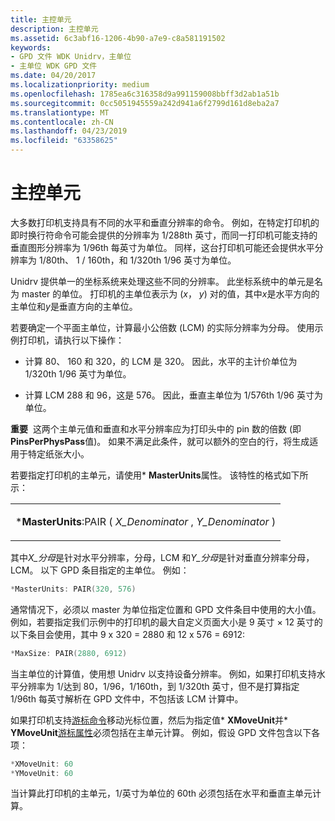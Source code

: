 ```yaml
---
title: 主控单元
description: 主控单元
ms.assetid: 6c3abf16-1206-4b90-a7e9-c8a581191502
keywords:
- GPD 文件 WDK Unidrv，主单位
- 主单位 WDK GPD 文件
ms.date: 04/20/2017
ms.localizationpriority: medium
ms.openlocfilehash: 1785ea6c316358d9a991159008bbff3d2ab1a51b
ms.sourcegitcommit: 0cc5051945559a242d941a6f2799d161d8eba2a7
ms.translationtype: MT
ms.contentlocale: zh-CN
ms.lasthandoff: 04/23/2019
ms.locfileid: "63358625"
---
```

# <a name="master-units"></a>主控单元





大多数打印机支持具有不同的水平和垂直分辨率的命令。 例如，在特定打印机的即时换行符命令可能会提供的分辨率为 1/288th 英寸，而同一打印机可能支持的垂直图形分辨率为 1/96th 每英寸为单位。 同样，这台打印机可能还会提供水平分辨率为 1/80th、 1 / 160th，和 1/320th 1/96 英寸为单位。

Unidrv 提供单一的坐标系统来处理这些不同的分辨率。 此坐标系统中的单元是名为 master 的单位。 打印机的主单位表示为 (*x*， *y*) 对的值，其中*x*是水平方向的主单位和*y*是垂直方向的主单位。

若要确定一个平面主单位，计算最小公倍数 (LCM) 的实际分辨率为分母。 使用示例打印机，请执行以下操作：

-   计算 80、 160 和 320，的 LCM 是 320。 因此，水平的主计价单位为 1/320th 1/96 英寸为单位。

-   计算 LCM 288 和 96，这是 576。 因此，垂直主单位为 1/576th 1/96 英寸为单位。

**重要**  这两个主单元值和垂直和水平分辨率应为打印头中的 pin 数的倍数 (即**PinsPerPhysPass**值)。 如果不满足此条件，就可以额外的空白的行，将生成适用于特定纸张大小。

 

若要指定打印机的主单元，请使用\* **MasterUnits**属性。 该特性的格式如下所示：

<table>
<colgroup>
<col width="100%" />
</colgroup>
<tbody>
<tr class="odd">
<td><p>*<strong>MasterUnits</strong>:PAIR ( <em>X_Denominator</em> , <em>Y_Denominator</em> )</p></td>
</tr>
</tbody>
</table>

 

其中*X\_分母*是针对水平分辨率，分母，LCM 和*Y\_分母*是针对垂直分辨率分母，LCM。 以下 GPD 条目指定的主单位。 例如：

```cpp
*MasterUnits: PAIR(320, 576)
```

通常情况下，必须以 master 为单位指定位置和 GPD 文件条目中使用的大小值。 例如，若要指定我们示例中的打印机的最大自定义页面大小是 9 英寸 × 12 英寸的以下条目会使用，其中 9 x 320 = 2880 和 12 x 576 = 6912:

```cpp
*MaxSize: PAIR(2880, 6912)
```

当主单位的计算值，使用想 Unidrv 以支持设备分辨率。 例如，如果打印机支持水平分辨率为 1/达到 80，1/96，1/160th，到 1/320th 英寸，但不是打算指定 1/96th 每英寸解析在 GPD 文件中，不包括该 LCM 计算中。

如果打印机支持[游标命令](cursor-commands.md)移动光标位置，然后为指定值\* **XMoveUnit**并\* **YMoveUnit**[游标属性](cursor-attributes.md)必须包括在主单元计算。 例如，假设 GPD 文件包含以下各项：

```cpp
*XMoveUnit: 60
*YMoveUnit: 60
```

当计算此打印机的主单元，1/英寸为单位的 60th 必须包括在水平和垂直主单元计算。

 

 




